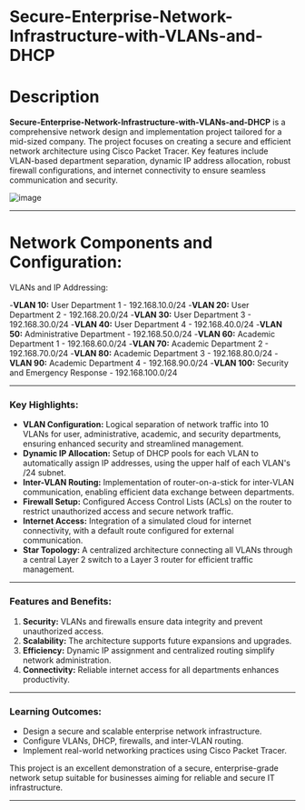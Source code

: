 # Secure-Enterprise-Network-Infrastructure-with-VLANs-and-DHCP


# Description  

**Secure-Enterprise-Network-Infrastructure-with-VLANs-and-DHCP** is a comprehensive network design and implementation project tailored for a mid-sized company. The project focuses on creating a secure and efficient network architecture using Cisco Packet Tracer. Key features include VLAN-based department separation, dynamic IP address allocation, robust firewall configurations, and internet connectivity to ensure seamless communication and security.

![image](https://github.com/user-attachments/assets/dad23662-7d31-4ba0-bb4c-6ad307f828fc)



---
# Network Components and Configuration:
VLANs and IP Addressing:

-**VLAN 10:**  User Department 1 - 192.168.10.0/24
-**VLAN 20:**  User Department 2 - 192.168.20.0/24
-**VLAN 30:**  User Department 3 - 192.168.30.0/24
-**VLAN 40:**  User Department 4 - 192.168.40.0/24
-**VLAN 50:**  Administrative Department - 192.168.50.0/24
-**VLAN 60:**  Academic Department 1 - 192.168.60.0/24
-**VLAN 70:**  Academic Department 2 - 192.168.70.0/24
-**VLAN 80:**  Academic Department 3 - 192.168.80.0/24
-**VLAN 90:**  Academic Department 4 - 192.168.90.0/24
-**VLAN 100:** Security and Emergency Response - 192.168.100.0/24

---

### Key Highlights:  
- **VLAN Configuration:** Logical separation of network traffic into 10 VLANs for user, administrative, academic, and security departments, ensuring enhanced security and streamlined management.  
- **Dynamic IP Allocation:** Setup of DHCP pools for each VLAN to automatically assign IP addresses, using the upper half of each VLAN's /24 subnet.  
- **Inter-VLAN Routing:** Implementation of router-on-a-stick for inter-VLAN communication, enabling efficient data exchange between departments.  
- **Firewall Setup:** Configured Access Control Lists (ACLs) on the router to restrict unauthorized access and secure network traffic.  
- **Internet Access:** Integration of a simulated cloud for internet connectivity, with a default route configured for external communication.  
- **Star Topology:** A centralized architecture connecting all VLANs through a central Layer 2 switch to a Layer 3 router for efficient traffic management.  

---

### Features and Benefits:  
1. **Security:** VLANs and firewalls ensure data integrity and prevent unauthorized access.  
2. **Scalability:** The architecture supports future expansions and upgrades.  
3. **Efficiency:** Dynamic IP assignment and centralized routing simplify network administration.  
4. **Connectivity:** Reliable internet access for all departments enhances productivity.  

---

### Learning Outcomes:  
- Design a secure and scalable enterprise network infrastructure.  
- Configure VLANs, DHCP, firewalls, and inter-VLAN routing.  
- Implement real-world networking practices using Cisco Packet Tracer.  

This project is an excellent demonstration of a secure, enterprise-grade network setup suitable for businesses aiming for reliable and secure IT infrastructure.

---
